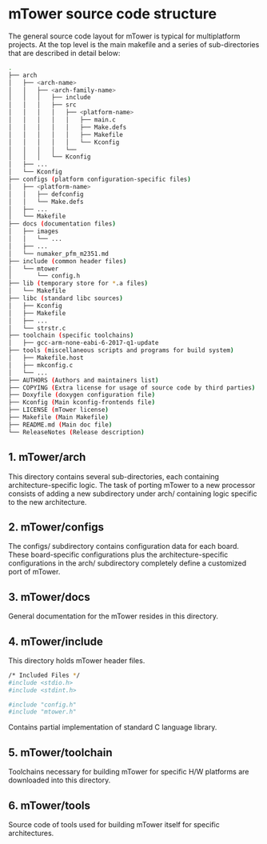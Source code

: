 # mTower source code structure

The general source code layout for mTower is typical for multiplatform projects.
At the top level is the main makefile and a series of sub-directories that are
described in detail below:

```sh
. 
├── arch
│   ├── <arch-name>
│   │   ├── <arch-family-name>
│   │   │   ├── include
│   │   │   ├── src
│   │   │   │   ├── <platform-name>
│   │   │   │   │   ├── main.c
│   │   │   │   │   ├── Make.defs
│   │   │   │   │   ├── Makefile
│   │   │   │   │   └── Kconfig
│   │   │   │   └──
│   │   │   └── Kconfig
│   ├── ...
│   └── Kconfig
├── configs (platform configuration-specific files)
│   ├── <platform-name>
│   │   ├── defconfig
│   │   └── Make.defs
│   ├── ...
│   └── Makefile
├── docs (documentation files)
│   ├── images
│   │   └── ...
│   ├── ...
│   └── numaker_pfm_m2351.md
├── include (common header files)
│   └── mtower
│       └── config.h
├── lib (temporary store for *.a files)
│   └── Makefile
├── libc (standard libc sources)
│   ├── Kconfig
│   ├── Makefile
│   ├── ...
│   └── strstr.c
├── toolchain (specific toolchains)
│   ├── gcc-arm-none-eabi-6-2017-q1-update
├── tools (miscellaneous scripts and programs for build system)
│   ├── Makefile.host
│   ├── mkconfig.c
│   └── ...
├── AUTHORS (Authors and maintainers list)
├── COPYING (Extra license for usage of source code by third parties)
├── Doxyfile (doxygen configuration file)
├── Kconfig (Main kconfig-frontends file)
├── LICENSE (mTower license)
├── Makefile (Main Makefile)
├── README.md (Main doc file)
└── ReleaseNotes (Release description)

```

## 1. mTower/arch
This directory contains several sub-directories, each containing
architecture-specific logic. The task of porting mTower to a new processor
consists of adding a new subdirectory under arch/ containing logic specific to
the new architecture.


## 2. mTower/configs
The configs/ subdirectory contains configuration data for each board. These
board-specific configurations plus the architecture-specific configurations in
the arch/ subdirectory completely define a customized port of mTower.


## 3. mTower/docs
General documentation for the mTower resides in this directory.

## 4. mTower/include
This directory holds mTower header files.

```sh
/* Included Files */
#include <stdio.h>
#include <stdint.h>

#include "config.h"
#include "mtower.h"
```

Contains partial implementation of standard C language library.

## 5. mTower/toolchain
Toolchains necessary for building mTower for specific H/W platforms are
downloaded into this directory.

## 6. mTower/tools
Source code of tools used for building mTower itself for specific architectures.

[README.md]: ../README.md
